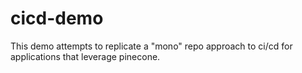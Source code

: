 # cicd-demo
This demo attempts to replicate a "mono" repo approach to ci/cd for applications that leverage pinecone. 
